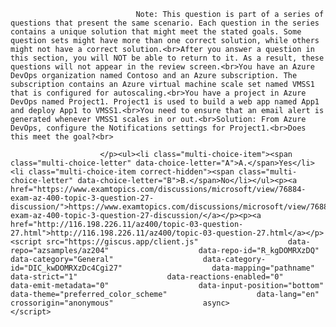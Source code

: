<p class="card-text">
							
								Note: This question is part of a series of questions that present the same scenario. Each question in the series contains a unique solution that might meet the stated goals. Some question sets might have more than one correct solution, while others might not have a correct solution.<br>After you answer a question in this section, you will NOT be able to return to it. As a result, these questions will not appear in the review screen.<br>You have an Azure DevOps organization named Contoso and an Azure subscription. The subscription contains an Azure virtual machine scale set named VMSS1 that is configured for autoscaling.<br>You have a project in Azure DevOps named Project1. Project1 is used to build a web app named App1 and deploy App1 to VMSS1.<br>You need to ensure that an email alert is generated whenever VMSS1 scales in or out.<br>Solution: From Azure DevOps, configure the Notifications settings for Project1.<br>Does this meet the goal?<br>
							
						</p><ul><li class="multi-choice-item"><span class="multi-choice-letter" data-choice-letter="A">A.</span>Yes</li><li class="multi-choice-item correct-hidden"><span class="multi-choice-letter" data-choice-letter="B">B.</span>No</li></ul><p><a href="https://www.examtopics.com/discussions/microsoft/view/76884-exam-az-400-topic-3-question-27-discussion/">https://www.examtopics.com/discussions/microsoft/view/76884-exam-az-400-topic-3-question-27-discussion/</a></p><p><a href="http://116.198.226.11/az400/topic-03-question-27.html">http://116.198.226.11/az400/topic-03-question-27.html</a></p><script src="https://giscus.app/client.js"                    data-repo="azsamples/az204"                    data-repo-id="R_kgDOMRXzDQ"                    data-category="General"                    data-category-id="DIC_kwDOMRXzDc4Cgi27"                    data-mapping="pathname"                    data-strict="1"                    data-reactions-enabled="0"                    data-emit-metadata="0"                    data-input-position="bottom"                    data-theme="preferred_color_scheme"                    data-lang="en"                    crossorigin="anonymous"                    async>                    </script>